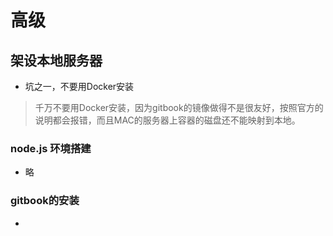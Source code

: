 # 高级

## 架设本地服务器

* 坑之一，不要用Docker安装
> 千万不要用Docker安装，因为gitbook的镜像做得不是很友好，按照官方的说明都会报错，而且MAC的服务器上容器的磁盘还不能映射到本地。


### node.js 环境搭建
* 略

### gitbook的安装


*   